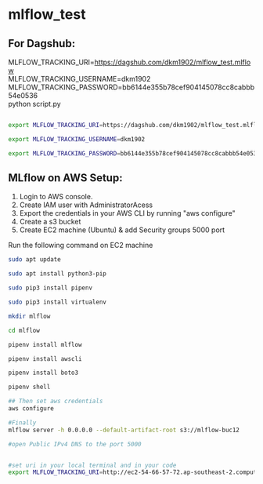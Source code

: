 # mlflow_test

## For Dagshub:

MLFLOW_TRACKING_URI=https://dagshub.com/dkm1902/mlflow_test.mlflow \
MLFLOW_TRACKING_USERNAME=dkm1902 \
MLFLOW_TRACKING_PASSWORD=bb6144e355b78cef904145078cc8cabbb54e0536 \
python script.py

```bash

export MLFLOW_TRACKING_URI=https://dagshub.com/dkm1902/mlflow_test.mlflow

export MLFLOW_TRACKING_USERNAME=dkm1902

export MLFLOW_TRACKING_PASSWORD=bb6144e355b78cef904145078cc8cabbb54e0536

```

## MLflow on AWS Setup:
1. Login to AWS console.
2. Create IAM user with AdministratorAcess
3. Export the credentials in your AWS CLI by running "aws configure"
4. Create a s3 bucket
5. Create EC2 machine (Ubuntu) & add Security groups 5000 port

Run the following command on EC2 machine
```bash
sudo apt update

sudo apt install python3-pip

sudo pip3 install pipenv

sudo pip3 install virtualenv

mkdir mlflow

cd mlflow

pipenv install mlflow

pipenv install awscli

pipenv install boto3

pipenv shell

## Then set aws credentials
aws configure

#Finally
mlflow server -h 0.0.0.0 --default-artifact-root s3://mlflow-buc12

#open Public IPv4 DNS to the port 5000


#set uri in your local terminal and in your code
export MLFLOW_TRACKING_URI=http://ec2-54-66-57-72.ap-southeast-2.compute.amazonaws.com:5000/

```